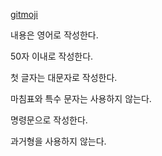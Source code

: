 [gitmoji](https://gitmoji.dev/)


내용은 영어로 작성한다.

50자 이내로 작성한다.

첫 글자는 대문자로 작성한다.

마침표와 특수 문자는 사용하지 않는다.

명령문으로 작성한다.

과거형을 사용하지 않는다.
